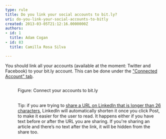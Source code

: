 ```yaml
---
type: rule
title: Do you link your social accounts to bit.ly?
uri: do-you-link-your-social-accounts-to-bitly
created: 2013-03-05T21:12:16.0000000Z
authors:
- id: 1
  title: Adam Cogan
- id: 83
  title: Camilla Rosa Silva

---
```




<span class='intro'> <p>​​​You should link all your accounts (available at the moment&#58;&#160;Twitter and Facebook) to your bit.ly account. This can be done under the <a href="https&#58;//bitly.com/a/settings/connected" target="_blank">&quot;Connected Account&quot; tab</a>.

</p> </span>

<dl><dl class="ssw15-rteElement-ImageArea"><img src="./bitly-connect.jpg" alt="" /></dl><dd class="ssw15-rteElement-FigureNormal">​​Figure&#58; Connect your accounts to bit.ly<br></dd><dd><br></dd><dd><p class="ssw15-rteElement-Tip">Tip&#58; if you are trying to&#160;<a href="https&#58;//www.linkedin.com/help/linkedin/answer/3439">share a URL on LinkedIn that is longer than 26 characters</a>, LinkedIn will&#160;automatically shorten it once you click&#160;Post, to make it easier for the user&#160;to read. It happens either if you have text&#160;before or after the URL you are sharing. If you're sharing an article and there’s no text after the link, it&#160;will be hidden from the share too.&#160;<br></p><br></dd></dl>


